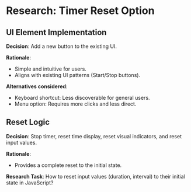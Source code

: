 # Research: Timer Reset Option

## UI Element Implementation

**Decision**: Add a new button to the existing UI.

**Rationale**: 
- Simple and intuitive for users.
- Aligns with existing UI patterns (Start/Stop buttons).

**Alternatives considered**:
- Keyboard shortcut: Less discoverable for general users.
- Menu option: Requires more clicks and less direct.

## Reset Logic

**Decision**: Stop timer, reset time display, reset visual indicators, and reset input values.

**Rationale**: 
- Provides a complete reset to the initial state.

**Research Task**: How to reset input values (duration, interval) to their initial state in JavaScript?
